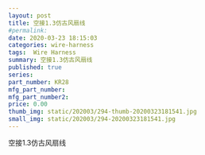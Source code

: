 ```yaml
---
layout: post
title: 空接1.3仿古风扇线
#permalink: 
date: 2020-03-23 18:15:03
categories: wire-harness
tags:  Wire Harness
summary: 空接1.3仿古风扇线
published: true 
series: 
part_number: KR28
mfg_part_number: 
mfg_part_number2: 
price: 0.00
thumb_img: static/202003/294-thumb-20200323181541.jpg
small_img: static/202003/294-20200323181541.jpg
---
```



空接1.3仿古风扇线